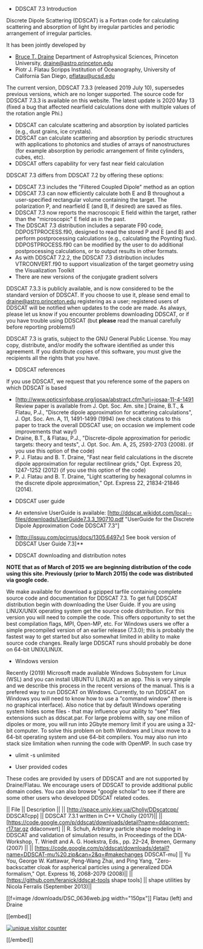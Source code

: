 + DDSCAT 7.3 Introduction

Discrete Dipole Scattering (DDSCAT) is a Fortran code for calculating scattering and absorption of light by irregular particles and periodic arrangement of irregular particles.

It has been jointly developed by 
* [Bruce T. Draine](http://en.wikipedia.org/wiki/Bruce_T._Draine) Department of Astrophysical Sciences, Princeton University, draine@astro.princeton.edu
* Piotr J. Flatau Scripps Institution of Oceanography, University of California San Diego, pflatau@ucsd.edu  

The current version, DDSCAT 7.3.3 (released 2019 July 10), supersedes previous versions, which are no longer supported.
The source code for DDSCAT 7.3.3 is available on this website.  The latest update is 2020 May 13 (fixed a bug that affected nearfield calculations done with multiple values of the rotation angle Phi.)

* DDSCAT can calculate scattering and absorption by isolated particles (e.g., dust grains, ice crystals). 
* DDSCAT can calculate scattering and absorption by periodic structures with applications to photonics and studies of arrays of nanostructures (for example absorption by periodic arrangement of finite cylinders, cubes, etc). 
* DDSCAT offers capability for very fast near field calculation

DDSCAT 7.3 differs from DDSCAT 7.2 by offering these options: 

* DDSCAT 7.3 includes the "Filtered Coupled Dipole" method as an option
* DDSCAT 7.3 can now efficiently calculate both E and B throughout a user-specified rectangular volume containing the target.  The polarization P, and nearfield E (and B, if desired) are saved as files.
* DDSCAT 7.3 now reports the macroscopic E field within the target, rather than the "microscopic" E field as in the past.
*  The DDSCAT 7.3 distribution includes a separate F90 code, DDPOSTPROCESS.f90, designed to read the stored P and E (and B) and perform postprocessing calculations (e.g., calculating the Poynting flux).  DDPOSTPROCESS.f90 can be modified by the user to do additional postprocessing calculations, or to output results in other formats.
* As with DDSCAT 7.2.2, the DDSCAT 7.3 distribution includes VTRCONVERT.f90 to support visualization of the target geometry using the Visualization Toolkit
* There are new versions of the conjugate gradient solvers

DDSCAT 7.3.3 is publicly available, and is now considered to be the standard version of DDSCAT. If you choose to use it, please send email to draine@astro.princeton.edu  registering as a user; registered users of DDSCAT will be notified when updates to the code are made. As always, please let us know if you encounter problems downloading DDSCAT, or if you have trouble using DDSCAT (but **please** read the manual carefully before reporting problems!) 

DDSCAT 7.3 is gratis, subject to the GNU General Public License.  You may copy, distribute, and/or modify the software identified as under this agreement.  If you distribute copies of this software, you must give the recipients all the rights that you have. 


+ DDSCAT references

If you use DDSCAT, we request that you reference some of the papers on which DDSCAT is based
* [http://www.opticsinfobase.org/josaa/abstract.cfm?uri=josaa-11-4-1491 Review paper is available from J. Opt. Soc. Am. site.] Draine, B.T., & Flatau, P.J., "Discrete dipole approximation for scattering calculations", J. Opt. Soc. Am. A, 11, 1491-1499 (1994) (we check citations to this paper to track the overall DDSCAT use; on occasion we implement code improvements that way!)
* Draine, B.T., & Flatau, P.J., "Discrete-dipole approximation for periodic targets: theory and tests", J. Opt. Soc. Am. A, 25, 2593-2703 (2008). (if you use this option of the code)
* P. J. Flatau and B. T. Draine, "Fast near field calculations in the discrete dipole approximation for regular rectilinear grids," Opt. Express 20, 1247-1252 (2012) (if you use this option of the code)
* P. J. Flatau and B. T. Draine, "Light scattering by hexagonal columns in the discrete dipole approximation," Opt. Express  22, 21834-21846 (2014).



+ DDSCAT user guide
* An extensive UserGuide is available: [http://ddscat.wikidot.com/local--files/downloads/UserGuide7.3.3_190710.pdf "UserGuide for the Discrete Dipole Approximation Code DDSCAT 7.3"]

* [http://issuu.com/pcirrus/docs/1305.6497v1 See book version of DDSCAT User Guide 7.3]**


+ DDSCAT downloading and distribution notes

**NOTE that as of March of 2015 we are beginning distribution of the code using this site. Previously (prior to March 2015) the code was distributed via google code.**

We make available for download a gzipped tarfile containing complete source code and documentation for DDSCAT 7.3. To get full DDSCAT distribution begin with downloading the User Guide. If you are using LINUX/UNIX operating system get the source code distribution. For this version you will need to compile the code. This offers opportunity to set the best compilation flags, MPI, Open-MP, etc. For Windows users we offer a simple precompiled version of an earlier release (7.3.0); this is probably the fastest way to get started but also somewhat limited in ability to make source code changes. Really large DDSCAT runs should probably be done on 64-bit UNIX/LINUX.


+ Windows version

Recently (2019) Microsoft made available Windows Subsystem for Linux (WSL) and you can install UBUNTU (LINUX) as an app. This is very simple and we describe this process in the recent versions of the manual. This is a prefered way to run DDSCAT on Windows. Currently, to run DDSCAT on Windows you will need to know how to use a "command window" (there is no graphical interface).  Also notice that by default Windows operating system hides some files - that may influence your ability to "see" files extensions such as ddscat.par. For large problems with, say one milion of dipoles or more, you will run into 2Gbyte memory limit if you are using a 32-bit computer. To solve this problem on both Windows and Linux move to a 64-bit operating system and use 64-bit compilers. You may also run into stack size limitation when running the code with OpenMP. In such case try
 * ulimit -s unlimited


+ User provided codes

These codes are provided by users of DDSCAT and are not supported by Draine/Flatau.  We encourage  users of DDSCAT to provide additional public domain codes. You can also browse "google scholar" to see if there are some other users who developed DDSCAT related codes.

|| File || Description || 
|| [http://space.univ.kiev.ua/Choliy/DDscatcpp/  DDSCATcpp] || DDSCAT 7.3.1 written in C++  V.Choliy (2017)||
|| [https://code.google.com/p/ddscat/downloads/detail?name=ddaconvert-r17.tar.gz ddaconvert] || R. Schuh, Arbitrary particle shape modeling in DDSCAT and validation of simulation results, in Proceedings of the DDA-Workshop, T. Wriedt and A. G. Hoekstra, Eds., pp. 22–24, Bremen, Germany (2007) || 
|| [https://code.google.com/p/ddscat/downloads/detail?name=DDSCAT-mu%20.zip&can=2&q=#makechanges DDSCAT-mu] || Yu You, George W. Kattawar, Peng-Wang Zhai, and Ping Yang, "Zero-backscatter cloak for aspherical particles using a generalized DDA formalism," Opt. Express 16, 2068-2079 (2008)||
|| [https://github.com/feranick/ddscat-tools shape tools] || shape utilities by Nicola Ferralis (September 2013)||


[[f=image /downloads/DSC_0636web.jpg width="150px"]] Flatau (left) and Draine

[[embed]]
<!-- Start of StatCounter Code -->
<script type="text/javascript">
var sc_project=3446612; 
var sc_invisible=0; 
var sc_partition=38; 
var sc_security="f40e50df"; 
</script>

<script type="text/javascript" src="http://www.statcounter.com/counter/counter_xhtml.js"></script><noscript><div class="statcounter"><a href="http://www.statcounter.com/" target="_blank"><img class="statcounter" src="http://c39.statcounter.com/3446612/0/f40e50df/0/" alt="unique visitor counter" ></a></div></noscript>
<!-- End of StatCounter Code -->
[[/embed]]
